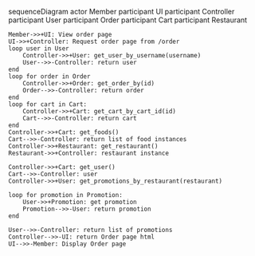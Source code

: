 
sequenceDiagram
    actor Member
    participant UI
    participant Controller
    participant User
    participant Order
    participant Cart
    participant Restaurant

    Member->>+UI: View order page
    UI->>+Controller: Request order page from /order
    loop user in User
        Controller->>+User: get_user_by_username(username)
        User-->>-Controller: return user
    end
    loop for order in Order
        Controller->>+Order: get_order_by(id)
        Order-->>-Controller: return order
    end
    loop for cart in Cart:
        Controller->>+Cart: get_cart_by_cart_id(id)
        Cart-->>-Controller: return cart
    end
    Controller->>+Cart: get_foods()
    Cart-->>-Controller: return list of food instances
    Controller->>+Restaurant: get_restaurant()
    Restaurant->>+Controller: restaurant instance

    Controller->>+Cart: get_user()
    Cart-->>-Controller: user
    Controller->>+User: get_promotions_by_restaurant(restaurant)

    loop for promotion in Promotion:
        User->>+Promotion: get promotion
        Promotion-->>-User: return promotion
    end

    User-->>-Controller: return list of promotions
    Controller-->>-UI: return Order page html
    UI-->>-Member: Display Order page





    